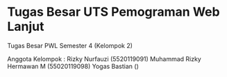 # Tugas Besar UTS Pemograman Web Lanjut
Tugas Besar PWL Semester 4 (Kelompok 2)

Anggota Kelompok :
Rizky Nurfauzi (5520119091)
Muhammad Rizky Hermawan M (55020119098)
Yogas Bastian ()
